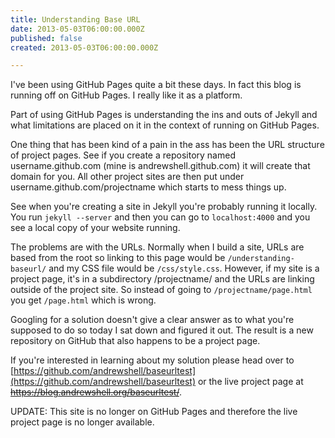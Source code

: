 ```yaml
---
title: Understanding Base URL
date: 2013-05-03T06:00:00.000Z
published: false
created: 2013-05-03T06:00:00.000Z

---
```


I've been using GitHub Pages quite a bit these days.  In fact this blog is running off on GitHub Pages.  I really like it as a platform.

Part of using GitHub Pages is understanding the ins and outs of Jekyll and what limitations are placed on it in the context of running on GitHub Pages.

One thing that has been kind of a pain in the ass has been the URL structure of project pages.  See if you create a repository named username.github.com (mine is andrewshell.github.com) it will create that domain for you.  All other project sites are then put under username.github.com/projectname which starts to mess things up.

See when you're creating a site in Jekyll you're probably running it locally.  You run `jekyll --server` and then you can go to `localhost:4000` and you see a local copy of your website running.

The problems are with the URLs.  Normally when I build a site, URLs are based from the root so linking to this page would be `/understanding-baseurl/` and my CSS file would be `/css/style.css`.  However, if my site is a project page, it's in a subdirectory /projectname/ and the URLs are linking outside of the project site.  So instead of going to `/projectname/page.html` you get `/page.html` which is wrong.

Googling for a solution doesn't give a clear answer as to what you're supposed to do so today I sat down and figured it out.  The result is a new repository on GitHub that also happens to be a project page.

If you're interested in learning about my solution please head over to [https://github.com/andrewshell/baseurltest](https://github.com/andrewshell/baseurltest) or the live project page at <del>https://blog.andrewshell.org/baseurltest/</del>.

UPDATE: This site is no longer on GitHub Pages and therefore the live project page is no longer available.

